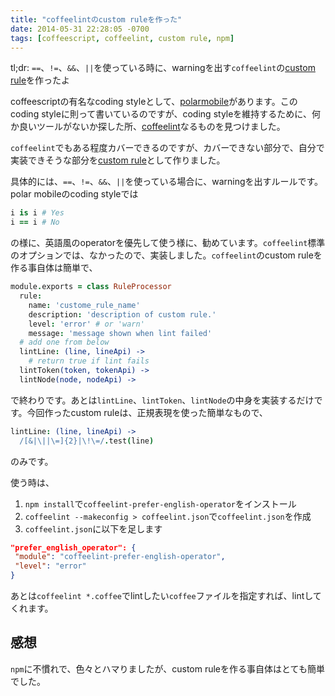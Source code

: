 ```yaml
---
title: "coffeelintのcustom ruleを作った"
date: 2014-05-31 22:28:05 -0700
tags: [coffeescript, coffeelint, custom rule, npm]
---
```


tl;dr: `==`、`!=`、`&&`、`||`を使っている時に、warningを出す`coffeelint`の[custom rule](http://www.coffeelint.org/)を作ったよ

<!--more-->

coffeescriptの有名なcoding styleとして、[polarmobile](https://github.com/polarmobile/coffeescript-style-guide)があります。このcoding styleに則って書いているのですが、coding styleを維持するために、何か良いツールがないか探した所、[coffeelint](http://www.coffeelint.org/)なるものを見つけました。

`coffeelint`でもある程度カバーできるのですが、カバーできない部分で、自分で実装できそうな部分を[custom rule](https://github.com/parakeety/coffeelint-prefer-english-operator)として作りました。

具体的には、`==`、`!=`、`&&`、`||`を使っている場合に、warningを出すルールです。polar mobileのcoding styleでは

```coffeescript
i is i # Yes
i == i # No
```

の様に、英語風のoperatorを優先して使う様に、勧めています。`coffeelint`標準のオプションでは、なかったので、実装しました。`coffeelint`のcustom ruleを作る事自体は簡単で、

```coffeescript
module.exports = class RuleProcessor
  rule:
    name: 'custome_rule_name'
    description: 'description of custom rule.'
    level: 'error' # or 'warn'
    message: 'message shown when lint failed'
  # add one from below
  lintLine: (line, lineApi) ->
    # return true if lint fails
  lintToken(token, tokenApi) ->
  lintNode(node, nodeApi) ->
```

で終わりです。あとは`lintLine`、`lintToken`、`lintNode`の中身を実装するだけです。今回作ったcustom ruleは、正規表現を使った簡単なもので、

```coffeescript
lintLine: (line, lineApi) ->
  /[&|\||\=]{2}|\!\=/.test(line)
```

のみです。

使う時は、

1. `npm install`で`coffeelint-prefer-english-operator`をインストール
2. `coffeelint --makeconfig > coffeelint.json`で`coffeelint.json`を作成
3. `coffeelint.json`に以下を足します

```json
"prefer_english_operator": {
 "module": "coffeelint-prefer-english-operator",
 "level": "error"
}
```

あとは`coffeelint *.coffee`でlintしたい`coffee`ファイルを指定すれば、lintしてくれます。


## 感想
`npm`に不慣れで、色々とハマりましたが、custom ruleを作る事自体はとても簡単でした。

